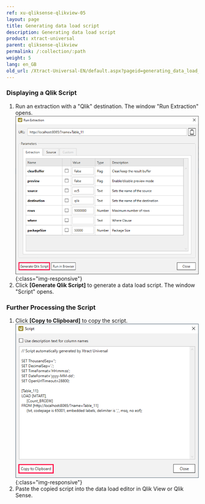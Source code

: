 ```yaml
---
ref: xu-qliksense-qlikview-05
layout: page
title: Generating data load script
description: Generating data load script
product: xtract-universal
parent: qliksense-qlikview
permalink: /:collection/:path
weight: 5
lang: en_GB
old_url: /Xtract-Universal-EN/default.aspx?pageid=generating_data_load_script
---
```

### Displaying a Qlik Script
1. Run an extraction with a "Qlik" destination. The window "Run Extraction" opens.
![XU_qlik_generate_Script](/img/content/XU_qlik_generate_Script.png){:class="img-responsive"}
2. Click **[Generate Qlik Script]** to generate a data load script. The window "Script" opens.

### Further Processing the Script
1. Click **[Copy to Clipboard]** to copy the script.
![XU_qlik_generate_Script](/img/content/XU_qlik_generate_Script_2.png){:class="img-responsive"}
2. Paste the copied script into the data load editor in Qlik View or Qlik Sense.

